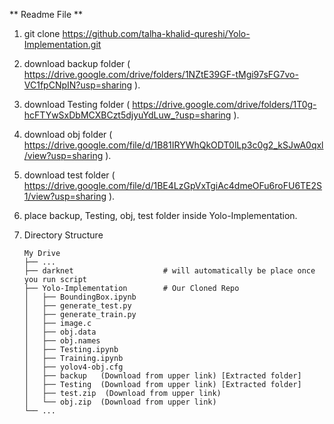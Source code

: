 
** Readme File **

 1) git clone https://github.com/talha-khalid-qureshi/Yolo-Implementation.git

 2) download backup folder ( https://drive.google.com/drive/folders/1NZtE39GF-tMgi97sFG7vo-VC1fpCNpIN?usp=sharing ).

 3) download Testing folder ( https://drive.google.com/drive/folders/1T0g-hcFTYwSxDbMCXBCzt5djyuYdLuw_?usp=sharing ).

 4) download obj folder ( https://drive.google.com/file/d/1B81IRYWhQkODT0lLp3c0g2_kSJwA0qxl/view?usp=sharing ).

 5) download test folder ( https://drive.google.com/file/d/1BE4LzGpVxTgiAc4dmeOFu6roFU6TE2S1/view?usp=sharing ).

 6) place backup, Testing, obj, test folder inside Yolo-Implementation.

 7) Directory Structure
         
        My Drive
        ├── ...
        ├── darknet                    # will automatically be place once you run script
        ├── Yolo-Implementation        # Our Cloned Repo
        │   ├── BoundingBox.ipynb          
        │   ├── generate_test.py 
        │   ├── generate_train.py 
        │   ├── image.c 
        │   ├── obj.data
        │   ├── obj.names 
        │   ├── Testing.ipynb 
        │   ├── Training.ipynb
        │   ├── yolov4-obj.cfg 
        │   ├── backup   (Download from upper link) [Extracted folder] 
        │   ├── Testing  (Download from upper link) [Extracted folder]
        │   ├── test.zip  (Download from upper link)
        │   └── obj.zip  (Download from upper link)              
        └── ...
